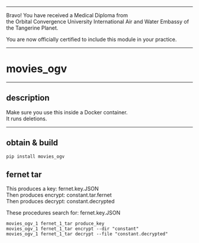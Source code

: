 




******

Bravo!  You have received a Medical Diploma from   
the Orbital Convergence University International Air and Water Embassy of the Tangerine Planet.  

You are now officially certified to include this module in your practice.

******


# movies_ogv

---

## description   
Make sure you use this inside a Docker container.    
It runs deletions.

---		
		
## obtain & build
```
pip install movies_ogv
```


## fernet tar
This produces a key: fernet.key.JSON   
Then produces encrypt: constant.tar.fernet   
Then produces decrypt: constant.decrypted   

These procedures search for: fernet.key.JSON
```
movies_ogv_1 fernet_1_tar produce_key
movies_ogv_1 fernet_1_tar encrypt --dir "constant"
movies_ogv_1 fernet_1_tar decrypt --file "constant.decrypted"
```




   